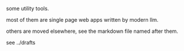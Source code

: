 some utility tools.

most of them are single page web apps written by modern llm.

others are moved elsewhere, see the markdown file named after them.

see ../drafts
